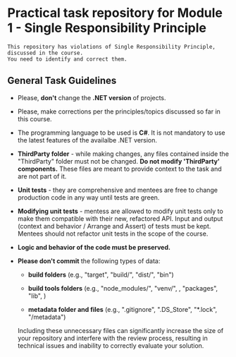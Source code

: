 # Practical task repository for Module 1 - Single Responsibility Principle

```
This repository has violations of Single Responsibility Principle, discussed in the course.
You need to identify and correct them.
```

## General Task Guidelines

* Please, **don't** change the **.NET version** of projects.
* Please, make corrections per the principles/topics discussed so far in this course.
* The programming language to be used is **C#**. It is not mandatory to use the latest features of the availalbe .NET version.
* **ThirdParty folder** - while making changes, any files contained inside the "ThirdParty" folder must not be changed. **Do not modify 'ThirdParty' components.** These files are meant to provide context to the task and are not part of it.
* **Unit tests** - they are comprehensive and mentees are free to change production code in any way until tests are green.
* **Modifying unit tests** - mentess are allowed to modify unit tests only to make them compatible with their new, refactored API. Input and output (context and behavior / Arrange and Assert) of tests must be kept. Mentees should not refactor unit tests in the scope of the course.
* **Logic and behavior of the code must be preserved.**
* **Please don't commit**  the following types of data: 

	- **build folders** (e.g., "target", "build/", "dist/",  "bin")

	- **build tools folders** (e.g., "node_modules/", "venv/", , "packages", "lib", )

	- **metadata folder and files** (e.g., ".gitignore", ".DS_Store", "*.lock", "/metadata")

  Including these unnecessary files can significantly increase the size of your repository and interfere with the review process, resulting in technical issues and inability to correctly evaluate your solution.
